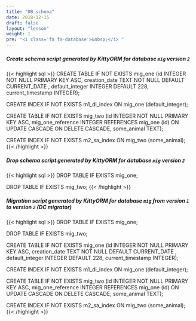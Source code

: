 ```yaml
---
title: "DB schema"
date: 2018-12-15
draft: false
layout: "lesson"
weight: 1
pre: "<i class='fa fa-database'>&nbsp;</i> "
---
```

##### Create schema script generated by KittyORM for database `mig` version `2`
{{< highlight sql >}}
CREATE TABLE IF NOT EXISTS mig_one (id INTEGER NOT NULL PRIMARY KEY ASC, creation_date TEXT NOT NULL DEFAULT  CURRENT_DATE , default_integer INTEGER DEFAULT 228, current_timestamp INTEGER);

CREATE INDEX IF NOT EXISTS m1_di_index ON mig_one (default_integer);

CREATE TABLE IF NOT EXISTS mig_two (id INTEGER NOT NULL PRIMARY KEY ASC, mig_one_reference INTEGER REFERENCES mig_one (id) ON UPDATE CASCADE ON DELETE CASCADE, some_animal TEXT);

CREATE INDEX IF NOT EXISTS m2_sa_index ON mig_two (some_animal);
{{< /highlight >}} 
##### Drop schema script generated by KittyORM for database `mig` version `2`
{{< highlight sql >}}
DROP TABLE IF EXISTS mig_one;

DROP TABLE IF EXISTS mig_two;
{{< /highlight >}} 
##### Migration script generated by KittyORM for database `mig` from version `1` to version `2` (DC migrator)
{{< highlight sql >}}
DROP TABLE IF EXISTS mig_one;

DROP TABLE IF EXISTS mig_two;

CREATE TABLE IF NOT EXISTS mig_one (id INTEGER NOT NULL PRIMARY KEY ASC, creation_date TEXT NOT NULL DEFAULT  CURRENT_DATE , default_integer INTEGER DEFAULT 228, current_timestamp INTEGER);

CREATE INDEX IF NOT EXISTS m1_di_index ON mig_one (default_integer);

CREATE TABLE IF NOT EXISTS mig_two (id INTEGER NOT NULL PRIMARY KEY ASC, mig_one_reference INTEGER REFERENCES mig_one (id) ON UPDATE CASCADE ON DELETE CASCADE, some_animal TEXT);

CREATE INDEX IF NOT EXISTS m2_sa_index ON mig_two (some_animal);
{{< /highlight >}} 
